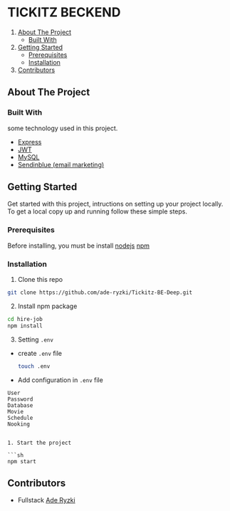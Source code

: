 # TICKITZ BECKEND

<!-- NAVIGATION -->
<ol>
    <li>
      <a href="#about-the-project">About The Project</a>
      <ul>
        <li><a href="#built-with">Built With</a></li>
      </ul>
    </li>
    <li>
      <a href="#getting-started">Getting Started</a>
      <ul>
        <li><a href="#prerequisites">Prerequisites</a></li>
        <li><a href="#installation">Installation</a></li>
      </ul>
    </li>
    <li><a href="#contributors">Contributors</a></li>
  </ol>

<!-- ABOUT THE PROJECT -->

## About The Project

### Built With

some technology used in this project.

- [Express](https://expressjs.com)
- [JWT](https://jwt.io)
- [MySQL](https://mysql.com)
- [Sendinblue (email marketing)](https://www.sendinblue.com)


<!-- GETTING STARTED -->

## Getting Started

Get started with this project, intructions on setting up your project locally.
To get a local copy up and running follow these simple steps.

### Prerequisites

Before installing, you must be install [nodejs](https://nodejs.org) [npm](https://docs.npmjs.com/downloading-and-installing-node-js-and-npm)

### Installation

1. Clone this repo

```sh
git clone https://github.com/ade-ryzki/Tickitz-BE-Deep.git
```

2. Install npm package

```sh
cd hire-job
npm install
```

3. Setting `.env`

- create `.env` file

  ```sh
  touch .env
  ```

- Add configuration in `.env` file

```
User 
Password 
Database 
Movie
Schedule
Nooking


1. Start the project

```sh
npm start
```

<!-- Contributors -->

## Contributors

- Fullstack [Ade Ryzki](https://github.com/ade-ryzki)




